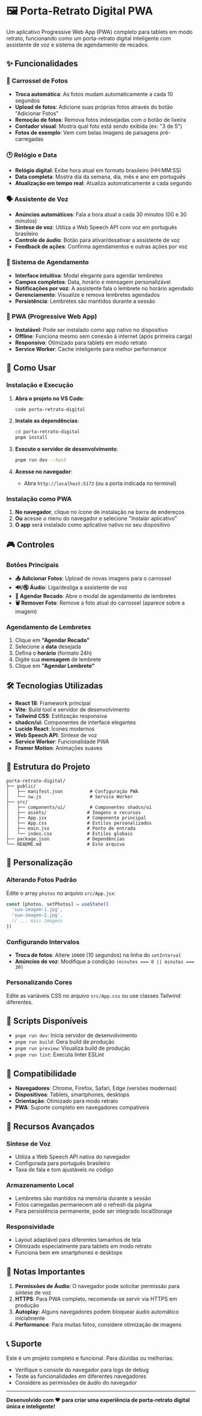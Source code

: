 # 🖼️ Porta-Retrato Digital PWA

Um aplicativo Progressive Web App (PWA) completo para tablets em modo retrato, funcionando como um porta-retrato digital inteligente com assistente de voz e sistema de agendamento de recados.

## ✨ Funcionalidades

### 📸 Carrossel de Fotos
- **Troca automática**: As fotos mudam automaticamente a cada 10 segundos
- **Upload de fotos**: Adicione suas próprias fotos através do botão "Adicionar Fotos"
- **Remoção de fotos**: Remova fotos indesejadas com o botão de lixeira
- **Contador visual**: Mostra qual foto está sendo exibida (ex: "3 de 5")
- **Fotos de exemplo**: Vem com belas imagens de paisagens pré-carregadas

### 🕐 Relógio e Data
- **Relógio digital**: Exibe hora atual em formato brasileiro (HH:MM:SS)
- **Data completa**: Mostra dia da semana, dia, mês e ano em português
- **Atualização em tempo real**: Atualiza automaticamente a cada segundo

### 🗣️ Assistente de Voz
- **Anúncios automáticos**: Fala a hora atual a cada 30 minutos (00 e 30 minutos)
- **Síntese de voz**: Utiliza a Web Speech API com voz em português brasileiro
- **Controle de áudio**: Botão para ativar/desativar a assistente de voz
- **Feedback de ações**: Confirma agendamentos e outras ações por voz

### 📅 Sistema de Agendamento
- **Interface intuitiva**: Modal elegante para agendar lembretes
- **Campos completos**: Data, horário e mensagem personalizável
- **Notificações por voz**: A assistente fala o lembrete no horário agendado
- **Gerenciamento**: Visualize e remova lembretes agendados
- **Persistência**: Lembretes são mantidos durante a sessão

### 📱 PWA (Progressive Web App)
- **Instalável**: Pode ser instalado como app nativo no dispositivo
- **Offline**: Funciona mesmo sem conexão à internet (após primeira carga)
- **Responsivo**: Otimizado para tablets em modo retrato
- **Service Worker**: Cache inteligente para melhor performance

## 🚀 Como Usar

### Instalação e Execução

1. **Abra o projeto no VS Code**:
   ```bash
   code porta-retrato-digital
   ```

2. **Instale as dependências**:
   ```bash
   cd porta-retrato-digital
   pnpm install
   ```

3. **Execute o servidor de desenvolvimento**:
   ```bash
   pnpm run dev --host
   ```

4. **Acesse no navegador**:
   - Abra `http://localhost:5173` (ou a porta indicada no terminal)

### Instalação como PWA

1. **No navegador**, clique no ícone de instalação na barra de endereços
2. **Ou** acesse o menu do navegador e selecione "Instalar aplicativo"
3. **O app** será instalado como aplicativo nativo no seu dispositivo

## 🎮 Controles

### Botões Principais

- **📤 Adicionar Fotos**: Upload de novas imagens para o carrossel
- **🔊/🔇 Áudio**: Liga/desliga a assistente de voz
- **💬 Agendar Recado**: Abre o modal de agendamento de lembretes
- **🗑️ Remover Foto**: Remove a foto atual do carrossel (aparece sobre a imagem)

### Agendamento de Lembretes

1. Clique em **"Agendar Recado"**
2. Selecione a **data** desejada
3. Defina o **horário** (formato 24h)
4. Digite sua **mensagem** de lembrete
5. Clique em **"Agendar Lembrete"**

## 🛠️ Tecnologias Utilizadas

- **React 18**: Framework principal
- **Vite**: Build tool e servidor de desenvolvimento
- **Tailwind CSS**: Estilização responsiva
- **shadcn/ui**: Componentes de interface elegantes
- **Lucide React**: Ícones modernos
- **Web Speech API**: Síntese de voz
- **Service Worker**: Funcionalidade PWA
- **Framer Motion**: Animações suaves

## 📁 Estrutura do Projeto

```
porta-retrato-digital/
├── public/
│   ├── manifest.json          # Configuração PWA
│   └── sw.js                  # Service Worker
├── src/
│   ├── components/ui/         # Componentes shadcn/ui
│   ├── assets/               # Imagens e recursos
│   ├── App.jsx               # Componente principal
│   ├── App.css               # Estilos personalizados
│   ├── main.jsx              # Ponto de entrada
│   └── index.css             # Estilos globais
├── package.json              # Dependências
└── README.md                 # Este arquivo
```

## 🎨 Personalização

### Alterando Fotos Padrão
Edite o array `photos` no arquivo `src/App.jsx`:
```javascript
const [photos, setPhotos] = useState([
  'sua-imagem-1.jpg',
  'sua-imagem-2.jpg',
  // ... mais imagens
])
```

### Configurando Intervalos
- **Troca de fotos**: Altere `10000` (10 segundos) na linha do `setInterval`
- **Anúncios de voz**: Modifique a condição `(minutes === 0 || minutes === 30)`

### Personalizando Cores
Edite as variáveis CSS no arquivo `src/App.css` ou use classes Tailwind diferentes.

## 🔧 Scripts Disponíveis

- `pnpm run dev`: Inicia servidor de desenvolvimento
- `pnpm run build`: Gera build de produção
- `pnpm run preview`: Visualiza build de produção
- `pnpm run lint`: Executa linter ESLint

## 📱 Compatibilidade

- **Navegadores**: Chrome, Firefox, Safari, Edge (versões modernas)
- **Dispositivos**: Tablets, smartphones, desktops
- **Orientação**: Otimizado para modo retrato
- **PWA**: Suporte completo em navegadores compatíveis

## 🎯 Recursos Avançados

### Síntese de Voz
- Utiliza a Web Speech API nativa do navegador
- Configurada para português brasileiro
- Taxa de fala e tom ajustáveis no código

### Armazenamento Local
- Lembretes são mantidos na memória durante a sessão
- Fotos carregadas permanecem até o refresh da página
- Para persistência permanente, pode ser integrado localStorage

### Responsividade
- Layout adaptável para diferentes tamanhos de tela
- Otimizado especialmente para tablets em modo retrato
- Funciona bem em smartphones e desktops

## 🚨 Notas Importantes

1. **Permissões de Áudio**: O navegador pode solicitar permissão para síntese de voz
2. **HTTPS**: Para PWA completo, recomenda-se servir via HTTPS em produção
3. **Autoplay**: Alguns navegadores podem bloquear áudio automático inicialmente
4. **Performance**: Para muitas fotos, considere otimização de imagens

## 📞 Suporte

Este é um projeto completo e funcional. Para dúvidas ou melhorias:
- Verifique o console do navegador para logs de debug
- Teste as funcionalidades em diferentes navegadores
- Considere as permissões de áudio do navegador

---

**Desenvolvido com ❤️ para criar uma experiência de porta-retrato digital única e inteligente!**

